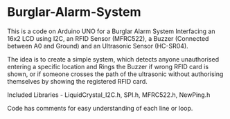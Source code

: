 # Burglar-Alarm-System

This is a code on Arduino UNO for a Burglar Alarm System Interfacing an 16x2 LCD using I2C, an RFID Sensor (MFRC522), a Buzzer (Connected between A0 and Ground) and an Ultrasonic Sensor (HC-SR04).

The idea is to create a simple system, which detects anyone unauthorised entering a specific location and Rings the Buzzer if wrong RFID card is shown, or if someone crosses the path of the ultrasonic without authorising themselves by showing the registered RFID card.

Included Libraries -
LiquidCrystal_I2C.h,
SPI.h,
MFRC522.h,
NewPing.h

Code has comments for easy understanding of each line or loop.
